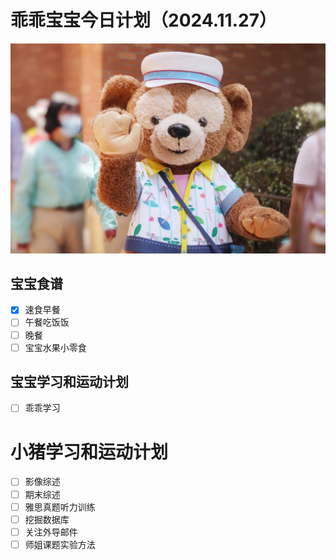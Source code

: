 # 乖乖宝宝今日计划（2024.11.27）
![Image of Babyheader](https://raw.githubusercontent.com/ericlam66/Dr.Lin-Note/refs/heads/main/duffy.png)
## 宝宝食谱
- [x] 速食早餐
- [ ] 午餐吃饭饭
- [ ] 晚餐
- [ ] 宝宝水果小零食
## 宝宝学习和运动计划
- [ ] 乖乖学习
# 小猪学习和运动计划
- [ ] 影像综述
- [ ] 期末综述
- [ ] 雅思真题听力训练
- [ ] 挖掘数据库
- [ ] 关注外导邮件
- [ ] 师姐课题实验方法
